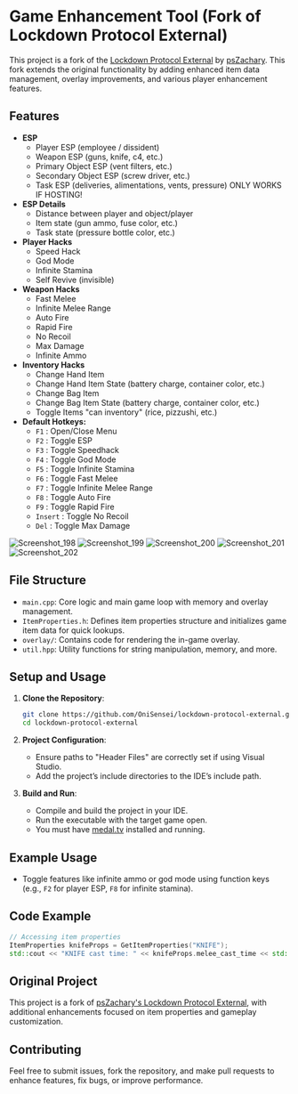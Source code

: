 # Game Enhancement Tool (Fork of Lockdown Protocol External)

This project is a fork of the [Lockdown Protocol External](https://github.com/psZachary/lockdown-protocol-external) by [psZachary](https://github.com/psZachary). This fork extends the original functionality by adding enhanced item data management, overlay improvements, and various player enhancement features.

## Features
- **ESP**
   - Player ESP (employee / dissident)
   - Weapon ESP (guns, knife, c4, etc.)
   - Primary Object ESP (vent filters, etc.)
   - Secondary Object ESP (screw driver, etc.)
   - Task ESP (deliveries, alimentations, vents, pressure) ONLY WORKS IF HOSTING!
- **ESP Details**
   - Distance between player and object/player
   - Item state (gun ammo, fuse color, etc.)
   - Task state (pressure bottle color, etc.)
- **Player Hacks**
   - Speed Hack
   - God Mode
   - Infinite Stamina
   - Self Revive (invisible)
- **Weapon Hacks**
   - Fast Melee
   - Infinite Melee Range
   - Auto Fire
   - Rapid Fire
   - No Recoil
   - Max Damage
   - Infinite Ammo
- **Inventory Hacks**
   - Change Hand Item
   - Change Hand Item State (battery charge, container color, etc.)
   - Change Bag Item
   - Change Bag Item State (battery charge, container color, etc.)
   - Toggle Items "can inventory" (rice, pizzushi, etc.)
- **Default Hotkeys:**
   - `F1` : Open/Close Menu
   - `F2` : Toggle ESP
   - `F3` : Toggle Speedhack
   - `F4` : Toggle God Mode
   - `F5` : Toggle Infinite Stamina
   - `F6` : Toggle Fast Melee
   - `F7` : Toggle Infinite Melee Range
   - `F8` : Toggle Auto Fire
   - `F9` : Toggle Rapid Fire
   - `Insert` : Toggle No Recoil
   - `Del` : Toggle Max Damage

![Screenshot_198](https://github.com/user-attachments/assets/39572eb4-af6c-49cd-8c8f-5a9896c34094)
![Screenshot_199](https://github.com/user-attachments/assets/9479a3b0-292d-44b9-b4e1-cf1829e32cdf)
![Screenshot_200](https://github.com/user-attachments/assets/f062258b-cdcd-4698-a5cb-4da18fd2b93b)
![Screenshot_201](https://github.com/user-attachments/assets/8e468c15-9dc5-4574-85c7-90e95787202a)
![Screenshot_202](https://github.com/user-attachments/assets/729e1127-f681-4fad-be11-3ff53d9a7428)

## File Structure
- `main.cpp`: Core logic and main game loop with memory and overlay management.
- `ItemProperties.h`: Defines item properties structure and initializes game item data for quick lookups.
- `overlay/`: Contains code for rendering the in-game overlay.
- `util.hpp`: Utility functions for string manipulation, memory, and more.

## Setup and Usage
1. **Clone the Repository**:
   ```bash
   git clone https://github.com/OniSensei/lockdown-protocol-external.git
   cd lockdown-protocol-external
   ```

2. **Project Configuration**:
   - Ensure paths to "Header Files" are correctly set if using Visual Studio.
   - Add the project’s include directories to the IDE’s include path.

3. **Build and Run**:
   - Compile and build the project in your IDE.
   - Run the executable with the target game open.
   - You must have [medal.tv](https://medal.tv/) installed and running.

## Example Usage
- Toggle features like infinite ammo or god mode using function keys (e.g., `F2` for player ESP, `F8` for infinite stamina).

## Code Example
```cpp
// Accessing item properties
ItemProperties knifeProps = GetItemProperties("KNIFE");
std::cout << "KNIFE cast time: " << knifeProps.melee_cast_time << std::endl;
```

## Original Project
This project is a fork of [psZachary's Lockdown Protocol External](https://github.com/psZachary/lockdown-protocol-external), with additional enhancements focused on item properties and gameplay customization.

## Contributing
Feel free to submit issues, fork the repository, and make pull requests to enhance features, fix bugs, or improve performance.
